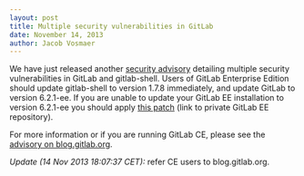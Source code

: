 ```yaml
---
layout: post
title: Multiple security vulnerabilities in GitLab
date: November 14, 2013
author: Jacob Vosmaer
---
```

We have just released another [security advisory](http://blog.gitlab.org/multiple-critical-vulnerabilities-in-gitlab/) detailing multiple security vulnerabilities in GitLab and gitlab-shell. Users of GitLab Enterprise Edition should update gitlab-shell to version 1.7.8 immediately, and update GitLab to version 6.2.1-ee. If you are unable to update your GitLab EE installation to version 6.2.1-ee you should apply [this patch](https://gitlab.com/subscribers/gitlab-ee/commit/919d48db6c3eb3caf293218de412f004152b732e) (link to private GitLab EE repository).

For more information or if you are running GitLab CE, please see the [advisory on blog.gitlab.org](http://blog.gitlab.org/multiple-critical-vulnerabilities-in-gitlab/).

_Update (14 Nov 2013 18:07:37 CET):_ refer CE users to blog.gitlab.org.

